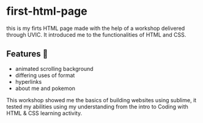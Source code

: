 # first-html-page
this is my firts HTML page made with the help of a workshop delivered through UVIC. It introduced me to the functionalities of HTML and CSS.
## Features 🚀
- animated scrolling background
- differing uses of format
- hyperlinks
- about me and pokemon

This workshop showed me the basics of building websites using sublime, it tested my abilities using my understanding from the intro to Coding with HTML & CSS learning activity. 
